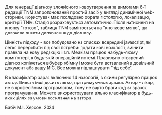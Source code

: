 Для генерації діагнозу злоякісного новоутворення за вимогами 6-ї редакції TNM запропонований простий засіб у вигляді динамічної web-сторінки.
Користувач має послідовно обрати гістологію, локалізацію, критерії TNM. Стадія розраховується автоматично. Після натисненя на кнопку "готово",
таблиця TNM замінюється на "кнопкове меню", що дозволяє внести доповнення до діагнозу.

Цінність підходу - все побудовано на списках всередині javascript, які легко переробити під свої потреби: додати нові нозології, змінити правила
на нову редакцію і т.п. Меанізм працює на будь-якому комп'ютері, в будь-якій операційній истемі. Правильно створений діагноз копіюється в буфер
обімну і може бути вставлений в довільний документ або вашу МІС. Все можна підлаштувати "під себе".

В класифікатор зараз включено 14 нозологій, з якими регулярно працює автор. Внести інші досить легко, притримуючись зразка. Автор - лікар, не є
професійним програмістом, тому не варто брати код за зразок програмування. Можете використовувати вільно класифікатор в будь-яких цілях за умови
посилання на автора.

Бабіч М.І. Херсон. 2024
